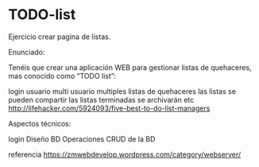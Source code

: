 # TODO-list

Ejercicio crear pagina de listas.

Enunciado:

Tenéis que crear una aplicación WEB para gestionar listas de quehaceres, mas conocido como “TODO list”:

login usuario
multi usuario
multiples listas de quehaceres
las listas se pueden compartir
las listas terminadas se archivarán
etc
http://lifehacker.com/5924093/five-best-to-do-list-managers

Aspectos técnicos:

login
Diseño BD
Operaciones CRUD de la BD


referencia
https://zmwebdevelop.wordpress.com/category/webserver/